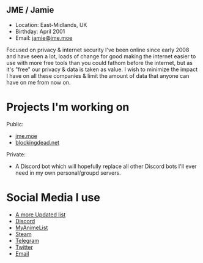 ## JME / Jamie
+ Location: East-Midlands, UK
+ Birthday: April 2001
+ Email: jamie@jme.moe

Focused on privacy & internet security I've been online since early 2008 and have seen a lot, loads of change for good making the internet easier to use with more free tools than you could fathom before the internet, but as it's "free" our privacy & data is taken as value. I wish to minimize the impact I have on all these companies & limit the amount of data that anyone can have on me from now on.

# Projects I'm working on
Public:
+ [jme.moe](https://jme.moe)
+ [blockingdead.net](https://blockingdead.net)

Private:
+ A Discord bot which will hopefully replace all other Discord bots I'll ever need in my own personal/groupd servers.

# Social Media I use
+ [A more Updated list](https://jme.moe/contact)
+ [Discord](https://jme.moe/discord)
+ [MyAnimeList](https://myanimelist.net/profile/jme-moe)
+ [Steam](https://steamcommunity.com/id/WhatsCPS/)
+ [Telegram](https://t.me/whatscps)
+ [Twitter](https://twitter.com/whatscps)
+ [Email](mailto:jamie@jme.moe)
